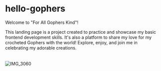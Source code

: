 # hello-gophers
Welcome to "For All Gophers Kind"!

This landing page is a project created to practice and showcase my basic frontend development skills. 
It's also a platform to share my love for my crocheted Gophers with the world! 
Explore, enjoy, and join me in celebrating my adorable creations.
<br>
<br>
<br>
![IMG_3060](https://github.com/Acyony/hello-gophers/assets/42450397/d668cbf7-fdb4-4b70-a6db-47815b12abee)
